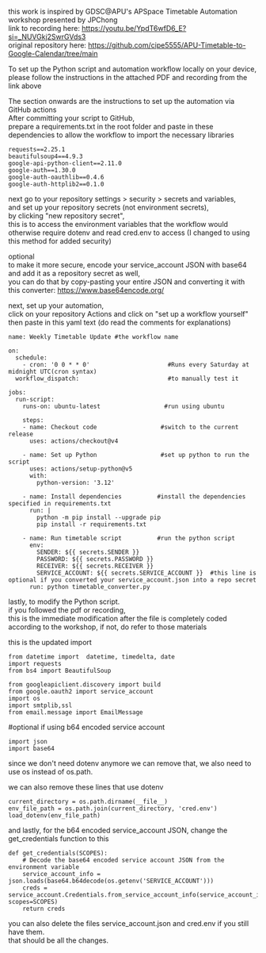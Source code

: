 this work is inspired by GDSC@APU's APSpace Timetable Automation workshop presented by JPChong  
link to recording here: https://youtu.be/YpdT6wfD6_E?si=_NUVGkj2SwrGVds3  
original repository here: https://github.com/cipe5555/APU-Timetable-to-Google-Calendar/tree/main  

To set up the Python script and automation workflow locally on your device,  
please follow the instructions in the attached PDF and recording from the link above

The section onwards are the instructions to set up the automation via GitHub actions  
After committing your script to GitHub,  
prepare a requirements.txt in the root folder and paste in these dependencies to allow the workflow to import the necessary libraries

    requests==2.25.1
    beautifulsoup4==4.9.3
    google-api-python-client==2.11.0
    google-auth==1.30.0
    google-auth-oauthlib==0.4.6
    google-auth-httplib2==0.1.0

next go to your repository settings > security > secrets and variables,  
and set up your repository secrets (not environment secrets),  
by clicking "new repository secret",  
this is to access the environment variables that the workflow would otherwise require dotenv and read cred.env to access (I changed to using this method for added security)

optional  
to make it more secure, encode your service_account JSON with base64 and add it as a repository secret as well,  
you can do that by copy-pasting your entire JSON and converting it with this converter: https://www.base64encode.org/

next, set up your automation,  
click on your repository Actions and click on "set up a workflow yourself"  
then paste in this yaml text (do read the comments for explanations)  

    name: Weekly Timetable Update #the workflow name
    
    on:
      schedule:
        - cron: '0 0 * * 0'                      #Runs every Saturday at midnight UTC(cron syntax)
      workflow_dispatch:                         #to manually test it
    
    jobs:
      run-script:
        runs-on: ubuntu-latest                  #run using ubuntu
    
        steps:
        - name: Checkout code                  #switch to the current release
          uses: actions/checkout@v4
    
        - name: Set up Python                  #set up python to run the script
          uses: actions/setup-python@v5
          with:
            python-version: '3.12'
    
        - name: Install dependencies          #install the dependencies specified in requirements.txt
          run: |
            python -m pip install --upgrade pip
            pip install -r requirements.txt
    
        - name: Run timetable script          #run the python script
          env:
            SENDER: ${{ secrets.SENDER }}
            PASSWORD: ${{ secrets.PASSWORD }}
            RECEIVER: ${{ secrets.RECEIVER }}
            SERVICE_ACCOUNT: ${{ secrets.SERVICE_ACCOUNT }}  #this line is optional if you converted your service_account.json into a repo secret
          run: python timetable_converter.py      

lastly, to modify the Python script.  
if you followed the pdf or recording,  
this is the immediate modification after the file is completely coded according to the workshop, if not, do refer to those materials  

this is the updated import

    from datetime import  datetime, timedelta, date
    import requests
    from bs4 import BeautifulSoup
    
    from googleapiclient.discovery import build
    from google.oauth2 import service_account
    import os
    import smtplib,ssl
    from email.message import EmailMessage

#optional if using b64 encoded service account
  
    import json
    import base64


since we don't need dotenv anymore we can remove that, we also need to use os instead of os.path.

we can also remove these lines that use dotenv

    current_directory = os.path.dirname(__file__)
    env_file_path = os.path.join(current_directory, 'cred.env')
    load_dotenv(env_file_path)

and lastly, for the b64 encoded service_account JSON, change the get_credentials function to this

    def get_credentials(SCOPES):
        # Decode the base64 encoded service account JSON from the environment variable
        service_account_info = json.loads(base64.b64decode(os.getenv('SERVICE_ACCOUNT')))
        creds = service_account.Credentials.from_service_account_info(service_account_info, scopes=SCOPES)
        return creds

you can also delete the files service_account.json and cred.env if you still have them.  
that should be all the changes.
